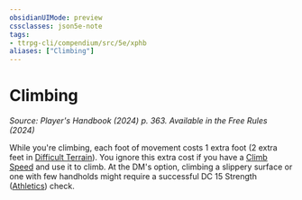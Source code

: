 ```yaml
---
obsidianUIMode: preview
cssclasses: json5e-note
tags:
- ttrpg-cli/compendium/src/5e/xphb
aliases: ["Climbing"]
---
```

# Climbing
*Source: Player's Handbook (2024) p. 363. Available in the Free Rules (2024)* 

While you're climbing, each foot of movement costs 1 extra foot (2 extra feet in [Difficult Terrain](Mechanics/rules/variant-rules/difficult-terrain-xphb.md)). You ignore this extra cost if you have a [Climb Speed](Mechanics/rules/variant-rules/climb-speed-xphb.md) and use it to climb. At the DM's option, climbing a slippery surface or one with few handholds might require a successful DC 15 Strength ([Athletics](Mechanics/rules/skills.md#Athletics)) check.